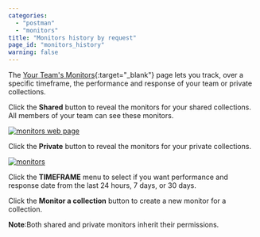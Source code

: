 ```yaml
---
categories:
  - "postman"
  - "monitors"
title: "Monitors history by request"
page_id: "monitors_history"
warning: false
---
```



The [Your Team's Monitors](https://monitor.getpostman.com/){:target="_blank"} page lets you track, over a specific timeframe, the performance and response of your team or private collections. 

Click the **Shared** button to reveal the monitors for your shared collections. All members of your team can see these monitors. 

[![monitors web page](https://s3.amazonaws.com/postman-static-getpostman-com/postman-docs/monitorHistory-monitorsWebPage.png)](https://s3.amazonaws.com/postman-static-getpostman-com/postman-docs/monitorHistory-monitorsWebPage.png)

Click the **Private** button to reveal the monitors for your private collections. 

[![monitors ](https://s3.amazonaws.com/postman-static-getpostman-com/postman-docs/monitor-private-view.png)](https://s3.amazonaws.com/postman-static-getpostman-com/postman-docs/monitor-private-view.png)

Click the **TIMEFRAME** menu to select if you want performance and response date from the last
24 hours, 7 days, or 30 days.

Click the **Monitor a collection** button to create a new monitor for a collection.


**Note**:Both shared and private monitors inherit their permissions.








